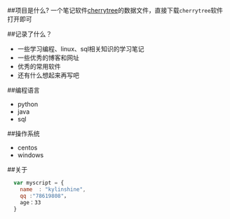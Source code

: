 ##项目是什么?
一个笔记软件[cherrytree](http://www.giuspen.com/cherrytree/)的数据文件，直接下载`cherrytree`软件打开即可

##记录了什么？

* 一些学习编程、linux、sql相关知识的学习笔记
* 一些优秀的博客和网址
* 优秀的常用软件
* 还有什么想起来再写吧


##编程语言
* python
* java
* sql

##操作系统
* centos
* windows



##关于

```javascript
  var myscript = {
    name  : "kylinshine",
    qq :"78619808"，
    age：33
  }
```